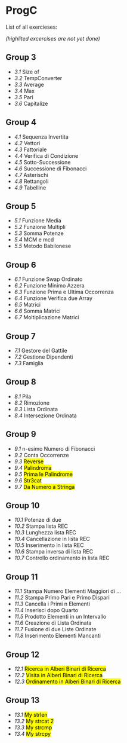 # ProgC

List of all exercieses:


_(highlited excercises are not yet done)_


## Group 3
* *3.1* Size of
* *3.2* TempConverter
* *3.3* Average
* *3.4* Max
* *3.5* Pari
* *3.6* Capitalize

## Group 4
* *4.1* Sequenza Invertita
* *4.2* Vettori
* *4.3* Fattoriale
* *4.4* Verifica di Condizione
* *4.5* Sotto-Successione
* *4.6* Successione di Fibonacci
* *4.7* Asterischi
* *4.8* Rettangoli
* *4.9* Tabelline

## Group 5
* *5.1* Funzione Media
* *5.2* Funzione Multipli
* *5.3* Somma Potenze
* *5.4* MCM e mcd
* *5.5* Metodo Babilonese

## Group 6
* *6.1* Funzione Swap Ordinato
* *6.2* Funzione Minimo Azzera
* *6.3* Funzione Prima e Ultima Occorrenza
* *6.4* Funzione Verifica due Array
* *6.5* Matrici
* *6.6* Somma Matrici
* *6.7* Moltiplicazione Matrici

## Group 7
* *7.1* Gestore del Gattile
* *7.2* Gestione Dipendenti
* *7.3* Famiglia

## Group 8
* *8.1* Pila
* *8.2* Rimozione
* *8.3* Lista Ordinata
* *8.4* Intersezione Ordinata

## Group 9
* *9.1* n-esimo Numero di Fibonacci
* *9.2* Conta Occorrenze
* *9.3* <mark>Reverse</mark>
* *9.4* <mark>Palindroma</mark>
* *9.5* <mark>Prima le Palindrome</mark>
* *9.6* <mark>Str3cat</mark>
* *9.7* <mark>Da Numero a Stringa</mark>

## Group 10
* *10.1* Potenze di due
* *10.2* Stampa lista REC
* *10.3* Lunghezza lista REC
* *10.4* Cancellazione in lista REC
* *10.5* Inserimento in lista REC
* *10.6* Stampa inversa di lista REC
* *10.7* Controllo ordinamento in lista REC

## Group 11
* *11.1* Stampa Numero Elementi Maggiori di …
* *11.2* Stampa Primo Pari e Primo Dispari
* *11.3* Cancella i Primi n Elementi
* *11.4* Inserisci dopo Quarto
* *11.5* Prodotto Elementi in un Intervallo
* *11.6* Creazione di Lista Ordinata
* *11.7* Fusione di due Liste Ordinate
* *11.8* Inserimento Elementi Mancanti

## Group 12
* *12.1* <mark>Ricerca in Alberi Binari di Ricerca</mark>
* *12.2* <mark>Visita in Alberi Binari di Ricerca</mark>
* *12.3* <mark>Ordinamento in Alberi Binari di Ricerca</mark>

## Group 13
* *13.1* <mark>My strlen</mark>
* *13.2* <mark>My strcat 2</mark>
* *13.3* <mark>My strcmp</mark>
* *13.4* <mark>My strcpy</mark>
